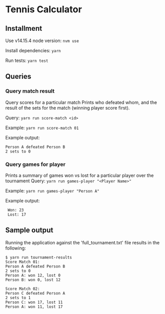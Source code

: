 # Tennis Calculator

## Installment

Use v14.15.4 node version: 
`nvm use`

Install dependencies: 
`yarn`

Run tests:
`yarn test`

## Queries

### Query match result
Query scores for a particular match
Prints who defeated whom, and the result of the sets for the match (winning player score first).

Query: `yarn run score-match <id>`

Example: `yarn run score-match 01`

Example output:

    Person A defeated Person B
    2 sets to 0
 
### Query games for player
Prints a summary of games won vs lost for a particular player over the tournament
Query: `yarn run games-player "<Player Name>"`

Example: `yarn run games-player "Person A"`

Example output:

     Won: 23
     Lost: 17

## Sample output
Running the application against the 'full_tournament.txt' file results in the following:

    $ yarn run tournament-results
    Score Match 01:
    Person A defeated Person B
    2 sets to 0
    Person A: won 12, lost 0
    Person B: won 0, lost 12

    Score Match 02:
    Person C defeated Person A
    2 sets to 1
    Person C: won 17, lost 11
    Person A: won 11, lost 17


